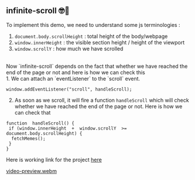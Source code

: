 ## infinite-scroll 🤓🤘
To implement this demo, we need to understand some js terminologies : <br/>
1.   `document.body.scrollHeight` : total height of the body/webpage <br/>
2.  `window.innerHeight` : the visible section height / height of the viewport<br/>
3.  `window.scrollY` : how much we have scrolled<br/>
<br/>
Now `infinite-scroll` depends on the fact that whether we have reached the end of the page or not and here is how we can check this <br/>
1. We can attach an `eventListener` to the `scroll` event.<br/>

```
window.addEventListener("scroll", handleScroll);
```

2. As soon as we scroll, it will fire a function `handleScroll` which will check whether we have reached the end of the page or not. Here is how we can check that
```
function  handleScroll() {
 if (window.innerHeight  +  window.scrollY  >=  document.body.scrollHeight) {
  fetchMemes();
 }
}
```
Here is working link for the project [here](https://66cc39f8e850fcadba4465b1--dancing-cheesecake-03e2ed.netlify.app/)

[video-preview.webm](https://github.com/user-attachments/assets/178d9dd3-8476-400a-907d-390725f3201f)
